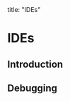 <frontmatter>
title: "IDEs"
</frontmatter>

<link rel="stylesheet" href="{{baseUrl}}/css/textbook.css">

<div class="website-content">

# IDEs

## Introduction
<panel header="================================================================"
    type="seamless" alt="introduction">
  <include src="introduction/index.md#main" />
</panel>

## Debugging
<panel header="================================================================"
    type="seamless" alt="debugging">
  <include src="debugging/index.md#main" />
</panel>

</div>
